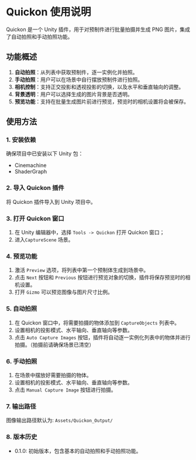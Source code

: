 # Quickon 使用说明

Quickon 是一个 Unity 插件，用于对预制件进行批量拍摄并生成 PNG 图片，集成了自动拍照和手动拍照功能。

## 功能概述

1. **自动拍照**：从列表中获取预制件，逐一实例化并拍照。
2. **手动拍照**：用户可以在场景中自行摆放预制件进行拍照。
3. **相机控制**：支持正交投影和透视投影的切换，以及水平和垂直轴向的调整。
4. **背景透明**：用户可以选择生成的图片背景是否透明。
5. **预览功能**：支持在批量生成图片前进行预览，预览时的相机设置将会被保存。

## 使用方法

### 1. 安装依赖

确保项目中已安装以下 Unity 包：

- Cinemachine
- ShaderGraph

### 2. 导入 Quickon 插件

将 Quickon 插件导入到 Unity 项目中。

### 3. 打开 Quickon 窗口

1. 在 Unity 编辑器中，选择 `Tools -> Quickon` 打开 Quickon 窗口；
2. 进入`CaptureScene` 场景。

### 4. 预览功能

1. 激活 `Preview` 选项，将列表中第一个预制体生成到场景中。
2. 点击 `Next` 按钮和 `Previous` 按钮进行预览对象的切换，插件将保存预览时的相机设置。
3. 打开 `Gizmo` 可以预览图像与图片尺寸比例。

### 5. 自动拍照

1. 在 Quickon 窗口中，将需要拍摄的物体添加到 `CaptureObjects` 列表中。
2. 设置相机的投影模式、水平轴向、垂直轴向等参数。
3. 点击 `Auto Capture Images` 按钮，插件将自动逐一实例化列表中的物体并进行拍摄。（拍摄前请确保场景已清空）

### 6. 手动拍照

1. 在场景中摆放好需要拍摄的物体。
2. 设置相机的投影模式、水平轴向、垂直轴向等参数。
3. 点击 `Manual Capture Image` 按钮进行拍摄。

### 7. 输出路径

图像输出路径默认为: `Assets/Quickon_Output/`

### 8. 版本历史

- 0.1.0: 初始版本，包含基本的自动拍照和手动拍照功能。